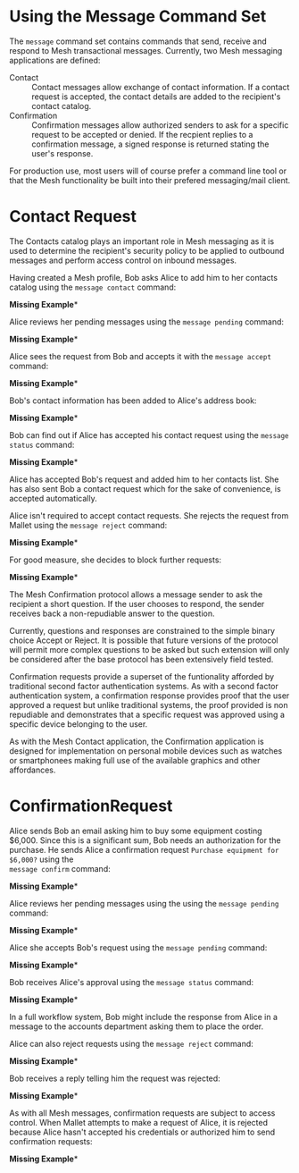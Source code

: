 
# Using the Message Command Set

The `message` command set contains commands that send, receive and respond to 
Mesh transactional messages. Currently, two Mesh messaging applications are defined:

<dl>
<dt>Contact
<dd>Contact messages allow exchange of contact information. If a contact request
is accepted, the contact details are added to the recipient's contact catalog.
<dt>Confirmation
<dd>Confirmation messages allow authorized senders to ask for a specific request 
to be accepted or denied. If the recpient replies to a confirmation message, a
signed response is returned stating the user's response.
</dl>

For production use, most users will of course prefer a command line tool or that
the Mesh functionality be built into their prefered messaging/mail client.

# Contact Request

The Contacts catalog plays an important role in Mesh messaging as it is used to
determine the recipient's security policy to be applied to outbound messages and 
perform access control on inbound messages.

Having created a Mesh profile, Bob asks Alice to add him to her contacts catalog
using the `message contact` command:

**Missing Example***

Alice reviews her pending messages using the `message pending` command:

**Missing Example***

Alice sees the request from Bob and accepts it with the `message accept` command:

**Missing Example***

Bob's contact information has been added to Alice's address book:

**Missing Example***

Bob can find out if Alice has accepted his contact request using the 
`message status` command:

**Missing Example***

Alice has accepted Bob's request and added him to her contacts list. She has also sent
Bob a contact request which for the sake of convenience, is accepted automatically.

Alice isn't required to accept contact requests. She rejects the request from Mallet 
using the `message reject` command:

**Missing Example***

For good measure, she decides to block further requests:

**Missing Example***

The Mesh Confirmation protocol allows a message sender to ask the recipient a short
question. If the user chooses to respond, the sender receives back a non-repudiable 
answer to the question.

Currently, questions and responses are constrained to the simple binary choice 
Accept or Reject. It is possible that future versions of the protocol will permit 
more complex questions to be asked but such extension will only be considered after 
the base protocol has been extensively field tested.

Confirmation requests provide a superset of the funtionality afforded by traditional
second factor authentication systems. As with a second factor authentication system,
a confirmation response provides proof that the user approved a request but unlike
traditional systems, the proof provided is non repudiable and demonstrates that
a specific request was approved using a specific device belonging to the user.

As with the Mesh Contact application, the Confirmation application is designed for 
implementation on personal mobile devices such as watches or smartphonees making full 
use of the available graphics and other affordances.

# ConfirmationRequest

Alice sends Bob an email asking him to buy some equipment costing $6,000. Since this
is a significant sum, Bob needs an authorization for the purchase. He sends Alice
a confirmation request `Purchase equipment for $6,000?` using the  
`message confirm` command:

**Missing Example***

Alice reviews her pending messages using the using the `message pending` command:

**Missing Example***

Alice she accepts Bob's request using the `message pending` command:

**Missing Example***

Bob receives Alice's approval using the `message status` command:

**Missing Example***

In a full workflow system, Bob might include the response from Alice in a message to
the accounts department asking them to place the order.

Alice can also reject requests using the `message reject` command:

**Missing Example***

Bob receives a reply telling him the request was rejected:

**Missing Example***

As with all Mesh messages, confirmation requests are subject to access control.
When Mallet attempts to make a request of Alice, it is rejected because Alice
hasn't accepted his credentials or authorized him to send confirmation requests:

**Missing Example***


